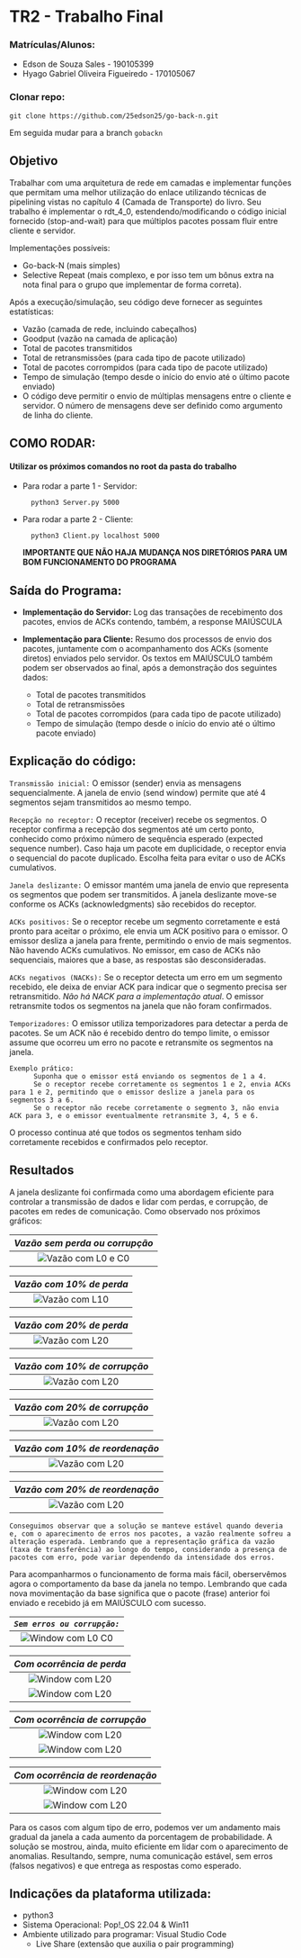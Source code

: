 # TR2 - Trabalho Final

### Matrículas/Alunos:

- Edson de Souza Sales - 190105399
- Hyago Gabriel Oliveira Figueiredo - 170105067

### Clonar repo:

```
git clone https://github.com/25edson25/go-back-n.git
```

Em seguida mudar para a branch `gobackn`

## Objetivo

Trabalhar com uma arquitetura de rede em camadas e implementar funções que permitam uma melhor utilização do enlace utilizando técnicas de pipelining vistas no capítulo 4 (Camada de Transporte) do livro.
Seu trabalho é implementar o rdt_4_0, estendendo/modificando o código inicial fornecido (stop-and-wait) para que múltiplos pacotes possam fluir entre cliente e servidor.

Implementações possíveis:

- Go-back-N (mais simples)
- Selective Repeat (mais complexo, e por isso tem um bônus extra na nota final para o grupo que implementar de forma correta).

Após a execução/simulação, seu código deve fornecer as seguintes estatísticas:

- Vazão (camada de rede, incluindo cabeçalhos)
- Goodput (vazão na camada de aplicação)
- Total de pacotes transmitidos
- Total de retransmissões (para cada tipo de pacote utilizado)
- Total de pacotes corrompidos (para cada tipo de pacote utilizado)
- Tempo de simulação (tempo desde o início do envio até o último pacote enviado)
- O código deve permitir o envio de múltiplas mensagens entre o cliente e servidor. O número de mensagens deve ser definido como argumento de linha do cliente.

## COMO RODAR:

#### Utilizar os próximos comandos no root da pasta do trabalho

- Para rodar a parte 1 - Servidor:
  ```
    python3 Server.py 5000
  ```
- Para rodar a parte 2 - Cliente:

  ```
    python3 Client.py localhost 5000
  ```

  **IMPORTANTE QUE NÃO HAJA MUDANÇA NOS DIRETÓRIOS PARA UM BOM FUNCIONAMENTO DO PROGRAMA**

## Saída do Programa:

- **Implementação do Servidor:** Log das transações de recebimento dos pacotes, envios de ACKs contendo, também, a response MAIÚSCULA

- **Implementação para Cliente:** Resumo dos processos de envio
  dos pacotes, juntamente com o acompanhamento dos ACKs (somente diretos) enviados pelo servidor. Os textos em MAIÚSCULO também podem ser observados ao final, após a demonstração dos seguintes dados:
  - Total de pacotes transmitidos
  - Total de retransmissões
  - Total de pacotes corrompidos (para cada tipo de pacote utilizado)
  - Tempo de simulação (tempo desde o início do envio até o último pacote enviado)

## Explicação do código:

`Transmissão inicial:`
O emissor (sender) envia as mensagens sequencialmente. A janela de envio (send window) permite que até 4 segmentos sejam transmitidos ao mesmo tempo.

`Recepção no receptor:`
O receptor (receiver) recebe os segmentos.
O receptor confirma a recepção dos segmentos até um certo ponto, conhecido como próximo número de sequência esperado (expected sequence number).
Caso haja um pacote em duplicidade, o receptor envia o sequencial do pacote duplicado. Escolha feita para evitar o uso de ACKs cumulativos.

`Janela deslizante:`
O emissor mantém uma janela de envio que representa os segmentos que podem ser transmitidos.
A janela deslizante move-se conforme os ACKs (acknowledgments) são recebidos do receptor.

`ACKs positivos:`
Se o receptor recebe um segmento corretamente e está pronto para aceitar o próximo, ele envia um ACK positivo para o emissor.
O emissor desliza a janela para frente, permitindo o envio de mais segmentos. Não havendo ACKs cumulativos.
No emissor, em caso de ACKs não sequenciais, maiores que a base, as respostas são desconsideradas.

`ACKs negativos (NACKs):`
Se o receptor detecta um erro em um segmento recebido, ele deixa de enviar ACK para indicar que o segmento precisa ser retransmitido. _Não há NACK para a implementação atual_.
O emissor retransmite todos os segmentos na janela que não foram confirmados.

`Temporizadores:`
O emissor utiliza temporizadores para detectar a perda de pacotes. Se um ACK não é recebido dentro do tempo limite, o emissor assume que ocorreu um erro no pacote e retransmite os segmentos na janela.

```plaintext
Exemplo prático:
      Suponha que o emissor está enviando os segmentos de 1 a 4.
      Se o receptor recebe corretamente os segmentos 1 e 2, envia ACKs para 1 e 2, permitindo que o emissor deslize a janela para os segmentos 3 a 6.
      Se o receptor não recebe corretamente o segmento 3, não envia ACK para 3, e o emissor eventualmente retransmite 3, 4, 5 e 6.
```

O processo continua até que todos os segmentos tenham sido corretamente recebidos e confirmados pelo receptor.

## Resultados

A janela deslizante foi confirmada como uma abordagem eficiente para controlar a transmissão de dados e lidar com perdas, e corrupção, de pacotes em redes de comunicação. Como observado nos próximos gráficos:

|          _Vazão sem perda ou corrupção_           |
| :-----------------------------------------------: |
| ![Vazão com L0 e C0](./imgs/Throughput_L0_C0.png) |

|          _Vazão com 10% de perda_           |
| :-----------------------------------------: |
| ![Vazão com L10](./imgs/Throughput_L10.png) |

|          _Vazão com 20% de perda_           |
| :-----------------------------------------: |
| ![Vazão com L20](./imgs/Throughput_L20.png) |

|        _Vazão com 10% de corrupção_         |
| :-----------------------------------------: |
| ![Vazão com L20](./imgs/Throughput_C10.png) |

|        _Vazão com 20% de corrupção_         |
| :-----------------------------------------: |
| ![Vazão com L20](./imgs/Throughput_C20.png) |

|       _Vazão com 10% de reordenação_        |
| :-----------------------------------------: |
| ![Vazão com L20](./imgs/Throughput_R10.png) |

|       _Vazão com 20% de reordenação_        |
| :-----------------------------------------: |
| ![Vazão com L20](./imgs/Throughput_R20.png) |

    Conseguimos observar que a solução se manteve estável quando deveria e, com o aparecimento de erros nos pacotes, a vazão realmente sofreu a alteração esperada. Lembrando que a representação gráfica da vazão (taxa de transferência) ao longo do tempo, considerando a presença de pacotes com erro, pode variar dependendo da intensidade dos erros.

Para acompanharmos o funcionamento de forma mais fácil, oberservêmos agora o comportamento da base da janela no tempo. Lembrando que cada nova movimentação da base significa que o pacote (frase) anterior foi enviado e recebido já em MAIÚSCULO com sucesso.

|      _`Sem erros ou corrupção:`_      |
| :-----------------------------------: |
| ![Window com L0 C0](./imgs/L0_C0.png) |

|     _Com ocorrência de perda_     |
| :-------------------------------: |
| ![Window com L20](./imgs/L10.png) |
| ![Window com L20](./imgs/L20.png) |

|   _Com ocorrência de corrupção_   |
| :-------------------------------: |
| ![Window com L20](./imgs/C10.png) |
| ![Window com L20](./imgs/C20.png) |

|  _Com ocorrência de reordenação_  |
| :-------------------------------: |
| ![Window com L20](./imgs/R10.png) |
| ![Window com L20](./imgs/R20.png) |

Para os casos com algum tipo de erro, podemos ver um andamento mais gradual da janela a cada aumento da porcentagem de probabilidade. A solução se mostrou, ainda, muito eficiente em lidar com o aparecimento de anomalias. Resultando, sempre, numa comunicação estável, sem erros (falsos negativos) e que entrega as respostas como esperado.

## Indicações da plataforma utilizada:

- python3
- Sistema Operacional: Pop!\_OS 22.04 & Win11
- Ambiente utilizado para programar: Visual Studio Code
  - Live Share (extensão que auxilia o pair programming)
